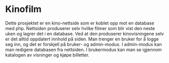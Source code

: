 # Kinofilm

Dette prosjektet er en kino-nettside som er koblet opp mot en database med php. Nettsiden produserer selv hvilke filmer som blir vist den neste uken og lagrer det i en database. Ved at den produserer kinovisningene selv er det alltid oppdatert innhold på siden. Man trenger en bruker for å logge seg inn, og det er forskjell på bruker- og admin-modus. I admin-modus kan man redigere databasen fra nettsiden. I brukermodus kan man se igjennom katalogen av visninger og kjøpe billetter.
